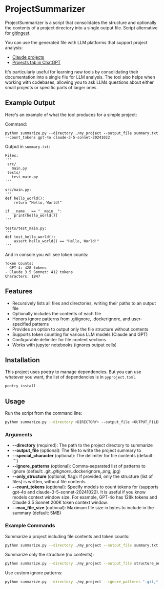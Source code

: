 # ProjectSummarizer

ProjectSummarizer is a script that consolidates the structure and optionally the contents of a project directory into a single output file.
Script alternative for [gitingest](https://gitingest.com/).

You can use the generated file with LLM platforms that support project analysis:
- [Claude projects](https://claude.ai/projects)
- [Projects tab in ChatGPT](https://chatgpt.com)

It's particularly useful for learning new tools by consolidating their documentation into a single file for LLM analysis. The tool also helps when working with codebases, allowing you to ask LLMs questions about either small projects or specific parts of larger ones.

## Example Output

Here's an example of what the tool produces for a simple project:

Command:
```
python summarize.py --directory ./my_project --output_file summary.txt --count_tokens gpt-4o claude-3-5-sonnet-20241022
```

Output in `summary.txt`:
```
Files:
'''
 src/
   main.py
 tests/
   test_main.py
'''

src/main.py:
'''
def hello_world():
    return "Hello, World!"

if __name__ == "__main__":
    print(hello_world())
'''

tests/test_main.py:
'''
def test_hello_world():
    assert hello_world() == "Hello, World!"
'''
```

And in console you will see token counts:

```
Token Counts:
- GPT-4: 428 tokens
- Claude 3.5 Sonnet: 412 tokens
Characters: 1847
```

## Features
- Recursively lists all files and directories, writing their paths to an output file
- Optionally includes the contents of each file
- Honors ignore patterns from .gitignore, .dockerignore, and user-specified patterns
- Provides an option to output only the file structure without contents
- Supports token counting for various LLM models (Claude and GPT)
- Configurable delimiter for file content sections
- Works with jupyter notebooks (ignores output cells)

## Installation

This project uses poetry to manage dependencies. But you can use whatever you want, the list of dependencies is in `pyproject.toml`.

```sh
poetry install
```

## Usage

Run the script from the command line:

```sh
python summarize.py --directory <DIRECTORY> --output_file <OUTPUT_FILE> [--special_character <SPECIAL_CHAR>] [--ignore_patterns <PATTERNS>] [--only_structure] [--count_tokens gpt-4o claude-3-5-sonnet-20241022]
```

### Arguments

- **--directory** (required): The path to the project directory to summarize
- **--output_file** (optional): The file to write the project summary to
- **--special_character** (optional): The delimiter for file contents (default: ```)
- **--ignore_patterns** (optional): Comma-separated list of patterns to ignore (default: .git,*.gitignore,*.dockerignore,*.png,*.jpg)
- **--only_structure** (optional, flag): If provided, only the structure (list of files) is written, without file contents
- **--count_tokens** (optional): Specify models to count tokens for (supports gpt-4o and claude-3-5-sonnet-20241022). It is useful if you know models context window size. For example, GPT-4o has 128k tokens and Claude 3.5 Sonnet 200K token context window.
- **--max_file_size** (optional): Maximum file size in bytes to include in the summary (default: 5MB)

### Example Commands

Summarize a project including file contents and token counts:
```sh
python summarize.py --directory ./my_project --output_file summary.txt --count_tokens gpt-4o claude-3-5-sonnet-20241022
```

Summarize only the structure (no contents):
```sh
python summarize.py --directory ./my_project --output_file structure_only.txt --only_structure
```

Use custom ignore patterns:
```sh
python summarize.py --directory ./my_project --ignore_patterns ".git,*.gitignore,*.dockerignore,*.png,*.jpg,*.json,folder/to/exclude/*"
```
